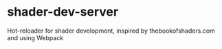 # shader-dev-server
Hot-reloader for shader development, inspired by thebookofshaders.com and using Webpack
